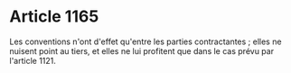 # Article 1165

Les conventions n'ont d'effet qu'entre les parties contractantes ; elles ne nuisent point au tiers, et elles ne lui profitent que dans le cas prévu par l'article 1121.

